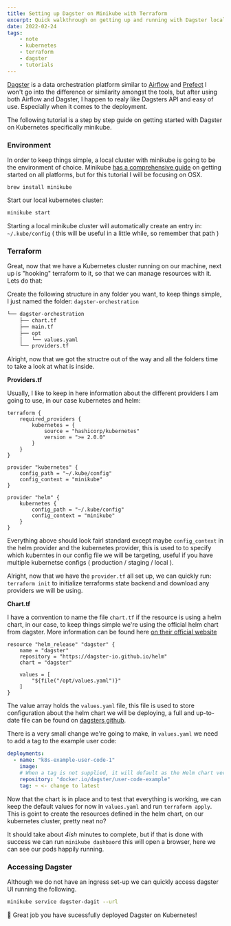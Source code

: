 ```yaml
---
title: Setting up Dagster on Minikube with Terraform
excerpt: Quick walkthrough on getting up and running with Dagster locally on a Kubernetes cluster with Terraform
date: 2022-02-24
tags:
    - note
    - kubernetes
    - terraform
    - dagster
    - tutorials
---
```


[Dagster](https://dagster.io/) is a data orchestration platform similar to [Airflow](https://airflow.apache.org/) and [Prefect](https://www.prefect.io/) I won't go into the difference or similarity amongst the tools, but after using both Airflow and Dagster, I happen to realy like Dagsters API and easy of use. Especially when it comes to the deployment.

The following tutorial is a step by step guide on getting started with Dagster on Kubernetes specifically minikube.

### Environment

In order to keep things simple, a local cluster with minikube is going to be the environment of choice. Minikube [has a comprehensive guide](https://minikube.sigs.k8s.io/docs/start/) on getting started on all platforms, but for this tutorial I will be focusing on OSX.

```shell
brew install minikube
```

Start our local kubernetes cluster:

```sh
minikube start
```

Starting a local minikube cluster will automatically create an entry in: `~/.kube/config` ( this will be useful in a little while, so remember that path )

### Terraform

Great, now that we have a Kubernetes cluster running on our machine, next up is "hooking" terraform to it, so that we can manage resources with it. Lets do that:

Create the following structure in any folder you want, to keep things simple, I just named the folder: `dagster-orchestration`

```sh
└── dagster-orchestration
    ├── chart.tf
    ├── main.tf
    ├── opt
    │   └── values.yaml
    └── providers.tf
```

Alright, now that we got the structre out of the way and all the folders time to take a look at what is inside.

**Providers.tf**

Usually, I like to keep in here information about the different providers I am going to use, in our case kubernetes and helm:

```hcl
terraform {
	required_providers {
		kubernetes = {
			source = "hashicorp/kubernetes"
			version = ">= 2.0.0"
		}
	}
}

provider "kubernetes" {
	config_path = "~/.kube/config"
	config_context = "minikube"
}

provider "helm" {
	kubernetes {
		config_path = "~/.kube/config"
		config_context = "minikube"
	}
}
```

Everything above should look fairl standard except maybe `config_context` in the helm provider and the kubernetes provider, this is used to to specify which kuberntes in our config file we will be targeting, useful if you have multiple kubernetse configs ( production / staging / local ).

Alright, now that we have the `provider.tf` all set up, we can quickly run: `terraform init` to initialize terraforms state backend and download any providers we will be using.

**Chart.tf**

I have a convention to name the file `chart.tf` if the resource is using a helm chart, in our case, to keep things simple we're using the official helm chart from dagster. More information can be found here [on their official website](https://docs.dagster.io/deployment/guides/kubernetes/deploying-with-helm)

```hcl
resource "helm_release" "dagster" {
	name = "dagster"
	repository = "https://dagster-io.github.io/helm"
	chart = "dagster"

	values = [
		"${file("/opt/values.yaml")}"
	]
}
```

The value array holds the `values.yaml` file, this file is used to store configuration about the helm chart we will be deploying, a full and up-to-date file can be found on [dagsters github](https://github.com/dagster-io/dagster/edit/master/helm/dagster/values.yaml).

There is a very small change we're going to make, in `values.yaml` we need to add a tag to the example user code:

```yaml
deployments:
  - name: "k8s-example-user-code-1"
    image:
	# When a tag is not supplied, it will default as the Helm chart version.
	repository: "docker.io/dagster/user-code-example"
	tag: ~ <- change to latest
```

Now that the chart is in place and to test that everything is working, we can keep the default values for now in `values.yaml` and run `terraform apply`. This is goint to create the resources defined in the helm chart, on our kubernetes cluster, pretty neat no?

It should take about _4ish_ minutes to complete, but if that is done with success we can run `minikube dashbaord` this will open a browser, here we can see our pods happily running.

### Accessing Dagster

Although we do not have an ingress set-up we can quickly access dagster UI running the following.

```sh
minikube service dagster-dagit --url
```

🙌 Great job you have sucessfully deployed Dagster on Kubernetes!
